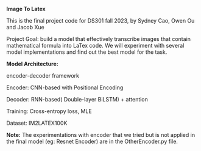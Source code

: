 ******Image To Latex******

This is the final project code for DS301 fall 2023, by Sydney Cao, Owen Ou and Jacob Xue

Project Goal: build a model that effectively transcribe images that contain mathematical formula into LaTex code. We will experiment with several model implementations and find out the best model for the  task. 

****Model Architecture:****

encoder-decoder framework

Encoder: CNN-based with Positional Encoding

Decoder: RNN-based( Double-layer BiLSTM) + attention 

Training: Cross-entropy loss, MLE

Dataset: IM2LATEX100K 

****Note:****
The experimentations with encoder that we tried but is not applied in the final model (eg: Resnet Encoder) are in the OtherEncoder.py file.
